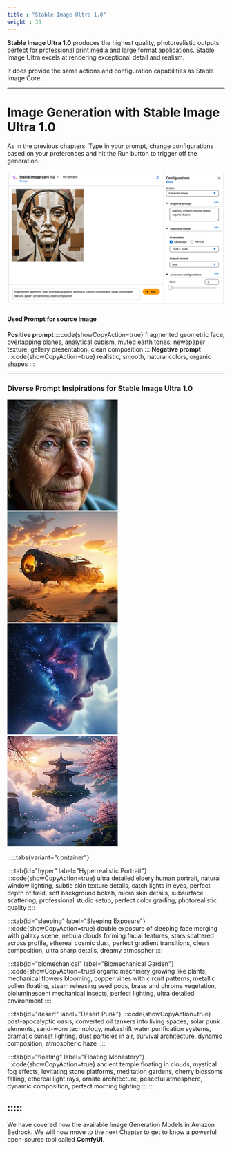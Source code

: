 ```yaml
---
title : "Stable Image Ultra 1.0"
weight : 35
---
```



**Stable Image Ultra 1.0** produces the highest quality, photorealistic outputs perfect for professional print media and large format applications. Stable Image Ultra excels at rendering exceptional detail and realism.

It does provide the same actions and configuration capabilities as Stable Image Core.

---

# Image Generation with Stable Image Ultra 1.0

As in the previous chapters. Type in your prompt, change configurations based on your preferences and hit the Run button to trigger off the generation.

![Stable Image Ultra 1.0 - Generate Image](/static/bedrock/stability/core/core_generate_image.png)

#### Used Prompt for source Image
**Positive prompt**
:::code{showCopyAction=true}
fragmented geometric face, overlapping planes, analytical cubism, muted earth tones, newspaper texture, gallery presentation, clean composition
:::
**Negative prompt**
:::code{showCopyAction=true}
realistic, smooth, natural colors, organic shapes
:::

---

### Diverse Prompt Insipirations for Stable Image Ultra 1.0

![Stable Image Ultra - Hyperrealistic Portrait](/static/bedrock/stability/gallery/ultra_hyper.jpeg) ![Stable Image Ultra - Desert Punk](/static/bedrock/stability/gallery/ultra_desert.jpeg) ![Stable Image Ultra - Sleeping Exposure](/static/bedrock/stability/gallery/ultra_exposure.jpeg) ![Stable Image Ultra - Floating Monastery](/static/bedrock/stability/gallery/ultra_floating.jpeg) 
  
:::::tabs{variant="container"}

::::tab{id="hyper" label="Hyperrealistic Portrait"}
:::code{showCopyAction=true}
ultra detailed eldery human portrait, natural window lighting, subtle skin texture details, catch lights in eyes, perfect depth of field, soft background bokeh, micro skin details, subsurface scattering, professional studio setup, perfect color grading, photorealistic quality
::::

::::tab{id="sleeping" label="Sleeping Exposure"}
:::code{showCopyAction=true}
double exposure of sleeping face merging with galaxy scene, nebula clouds forming facial features, stars scattered across profile, ethereal cosmic dust, perfect gradient transitions, clean composition, ultra sharp details, dreamy atmospher
::::

::::tab{id="biomechanical" label="Biomechanical Garden"}
:::code{showCopyAction=true}
organic machinery growing like plants, mechanical flowers blooming, copper vines with circuit patterns, metallic pollen floating, steam releasing seed pods, brass and chrome vegetation, bioluminescent mechanical insects, perfect lighting, ultra detailed environment
::::

::::tab{id="desert" label="Desert Punk"}
:::code{showCopyAction=true}
post-apocalyptic oasis, converted oil tankers into living spaces, solar punk elements, sand-worn technology, makeshift water purification systems, dramatic sunset lighting, dust particles in air, survival architecture, dynamic composition, atmospheric haze
::::

::::tab{id="floating" label="Floating Monastery"}
:::code{showCopyAction=true}
ancient temple floating in clouds, mystical fog effects, levitating stone platforms, meditation gardens, cherry blossoms falling, ethereal light rays, ornate architecture, peaceful atmosphere, dynamic composition, perfect morning lighting
:::
::::

:::::
---

We have covered now the available Image Generation Models in Amazon Bedrock. We will now move to the next Chapter to get to know a powerful open-source tool called **ComfyUI**.




